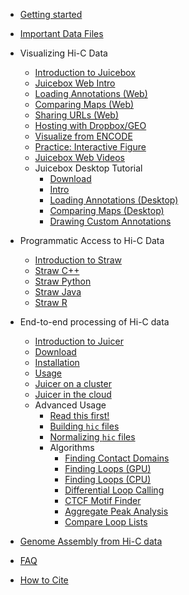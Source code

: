 - [Getting started](README.md)
- [Important Data Files](straw.wiki/Data)
- Visualizing Hi-C Data
  * [Introduction to Juicebox](juicebox.wiki/Juicebox_intro)
  * [Juicebox Web Intro](juicebox.wiki/JBWEB/LoadingMaps)
  * [Loading Annotations (Web)](juicebox.wiki/JBWEB/LoadingAnnotations)
  * [Comparing Maps (Web)](juicebox.wiki/JBWEB/ComparingMaps)
  * [Sharing URLs (Web)](juicebox.wiki/JBWEB/Sharing)
  * [Hosting with Dropbox/GEO](juicebox.wiki/JBWEB/hostingwithdropbox)
  * [Visualize from ENCODE](juicebox.wiki/JBWEB/visualizeencode)
  * [Practice: Interactive Figure](juicebox.wiki/JBWEB/interactivefigure)
  * [Juicebox Web Videos](juicebox.wiki/JBWeb_videos)
  * Juicebox Desktop Tutorial
    * [Download](juicebox.wiki/Download)
    * [Intro](juicebox.wiki/JBDesktop/JBDesktop)
    * [Loading Annotations (Desktop)](juicebox.wiki/JBDesktop/JBDesktop)
    * [Comparing Maps (Desktop)](juicebox.wiki/JBDesktop/comparingmaps)
    * [Drawing Custom Annotations](juicebox.wiki/JBDesktop/drawingannotations)

- Programmatic Access to Hi-C Data
  * [Introduction to Straw](straw.wiki/Home.md)
  * [Straw C++](straw.wiki/CPP.md)
  * [Straw Python](straw.wiki/Python.md)
  * [Straw Java](straw.wiki/Java.md)
  * [Straw R](straw.wiki/R.md)
- End-to-end processing of Hi-C data
  * [Introduction to Juicer](juicer.wiki/Home)
  * [Download](juicer.wiki/Download)
  * [Installation](juicer.wiki/Installation)
  * [Usage](juicer.wiki/Usage)
  * [Juicer on a cluster](juicer.wiki/Running-Juicer-on-a-cluster)
  * [Juicer in the cloud](juicer.wiki/Running-Juicer-on-Amazon-Web-Services)
  * Advanced Usage
    * [Read this first!](juicer.wiki/Advanced)
    * [Building `hic` files](hictools.wiki/Pre)
    * [Normalizing `hic` files](hictools.wiki/AddNorm) 
    * Algorithms
      * [Finding Contact Domains](juicer.tools.wiki/Arrowhead)
      * [Finding Loops (GPU)](juicer.tools.wiki/HiCCUPS)
      * [Finding Loops (CPU)](juicer.tools.wiki/CPU-HiCCUPS)
      * [Differential Loop Calling](juicer.tools.wiki/HiCCUPSDiff)
      * [CTCF Motif Finder](juicer.tools.wiki/MotifFinder)
      * [Aggregate Peak Analysis](juicer.tools.wiki/APA)
      * [Compare Loop Lists](juicer.tools.wiki/Compare-Lists)
- [Genome Assembly from Hi-C data](juicebox.wiki/Juicebox-Assembly-Tools)
- [FAQ](FAQ.md)
- [How to Cite](Citing.md)
